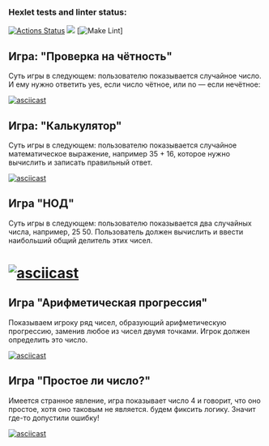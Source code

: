### Hexlet tests and linter status:
[![Actions Status](https://github.com/ninja095/frontend-project-lvl1/workflows/hexlet-check/badge.svg)](https://github.com/ninja095/frontend-project-lvl1/actions)
<a href="https://codeclimate.com/github/codeclimate/codeclimate/maintainability"><img src="https://api.codeclimate.com/v1/badges/a99a88d28ad37a79dbf6/maintainability" /></a>
[![Make Lint](https://github.com/ninja095/frontend-project-lvl1/actions/workflows/nodejs.yml/badge.svg)]


## Игра: "Проверка на чётность"

Суть игры в следующем: пользователю показывается случайное число. И ему нужно ответить yes, если число чётное, или no — если нечётное:

[![asciicast](https://asciinema.org/a/FZFqX3QdyCCRxGWyy8RJsoF3j.svg)](https://asciinema.org/a/FZFqX3QdyCCRxGWyy8RJsoF3j)

## Игра: "Калькулятор"

Суть игры в следующем: пользователю показывается случайное математическое выражение, например 35 + 16, которое нужно вычислить и записать правильный ответ.

[![asciicast](https://asciinema.org/a/5zmJEmGmUMkYaL6UsRonqREpA.svg)](https://asciinema.org/a/5zmJEmGmUMkYaL6UsRonqREpA)

## Игра "НОД"
Суть игры в следующем: пользователю показывается два случайных числа, например, 25 50. Пользователь должен вычислить и ввести наибольший общий делитель этих чисел.

[![asciicast](https://asciinema.org/a/VVHKEaEYNsQqFHo96liNnW3ne.svg)](https://asciinema.org/a/VVHKEaEYNsQqFHo96liNnW3ne)
=======

## Игра "Арифметическая прогрессия"
Показываем игроку ряд чисел, образующий арифметическую прогрессию, заменив любое из чисел двумя точками. Игрок должен определить это число.

[![asciicast](https://asciinema.org/a/oFnFnqt0lgzT8u90bkUbB0ezL.svg)](https://asciinema.org/a/oFnFnqt0lgzT8u90bkUbB0ezL)

## Игра "Простое ли число?"

Имеется странное явление, игра показывает число 4 и говорит, что оно простое, хотя оно таковым не является. будем фиксить логику. Значит где-то допустили ошибку!

[![asciicast](https://asciinema.org/a/2AjaJZqKuYkV9Swuv4u3YnOB2.svg)](https://asciinema.org/a/2AjaJZqKuYkV9Swuv4u3YnOB2)